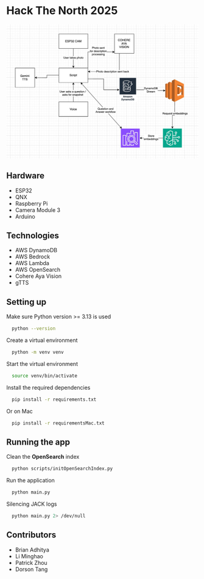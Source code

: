 # Hack The North 2025

![Project Diagram](diagram/diagram.jpeg)

## Hardware

- ESP32
- QNX
- Raspberry Pi
- Camera Module 3
- Arduino

## Technologies

- AWS DynamoDB
- AWS Bedrock
- AWS Lambda
- AWS OpenSearch
- Cohere Aya Vision
- gTTS

## Setting up

Make sure Python version >= 3.13 is used

```bash
  python --version
```

Create a virtual environment

```bash
  python -m venv venv
```

Start the virtual environment

```bash
  source venv/bin/activate
```

Install the required dependencies

```bash
  pip install -r requirements.txt
```

Or on Mac

```bash
  pip install -r requirementsMac.txt
```

## Running the app

Clean the **OpenSearch** index

```bash
  python scripts/initOpenSearchIndex.py
```

Run the application
```bash
  python main.py
```

Silencing JACK logs
```bash
  python main.py 2> /dev/null
```

## Contributors

- Brian Adhitya 
- Li Minghao
- Patrick Zhou
- Dorson Tang

